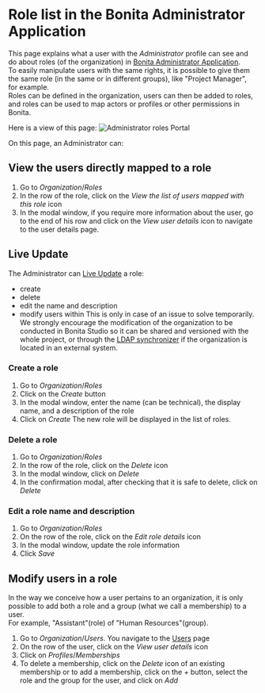 # Role list in the Bonita Administrator Application

This page explains what a user with the _Administrator_ profile can see and do about roles (of the organization) in [Bonita Administrator Application](admin-application-overview).  
To easily manipulate users with the same rights, it is possible to give them the same role (in the same or in different groups), like "Project Manager", for example.   
Roles can be defined in the organization, users can then be added to roles, and roles can be used to map actors or profiles or other permissions in Bonita.

Here is a view of this page:
![Administrator roles Portal](images/UI2021.1/admin-application-roles-list.png)<!--{.img-responsive}-->

On this page, an Administrator can:

## View the users directly mapped to a role
1. Go to _Organization_/_Roles_
2. In the row of the role, click on the _View the list of users mapped with this role_ icon
3. In the modal window, if you require more information about the user, go to the end of his row and click on the _View user details_ icon to navigate to the user details page.

## Live Update
The Administrator can [Live Update](live-update.md) a role:
 * create
 * delete
 * edit the name and description
 * modify users within
This is only in case of an issue to solve temporarily. We strongly encourage the modification of the organization to be conducted 
in Bonita Studio so it can be shared and versioned with the whole project, or through the [LDAP synchronizer](ldap-synchronizer.md) if the organization is located in an external system. 

### Create a role
1. Go to _Organization_/_Roles_
2. Click on the _Create_ button
3. In the modal window, enter the name (can be technical), the display name, and a description of the role
4. Click on _Create_
The new role will be displayed in the list of roles.

### Delete a role
1. Go to _Organization_/_Roles_
2. In the row of the role, click on the _Delete_ icon
3. In the modal window, click on _Delete_
4. In the confirmation modal, after checking that it is safe to delete, click on _Delete_

### Edit a role name and description
1. Go to _Organization_/_Roles_
2. On the row of the role, click on the _Edit role details_ icon
3. In the modal window, update the role information
4. Click _Save_

## Modify users in a role
In the way we conceive how a user pertains to an organization, it is only possible to add both a role and a group (what we call a membership) to a user.  
For example, "Assistant"(role) of "Human Resources"(group).  
1. Go to _Organization_/_Users_. You navigate to the [Users](admin-application-users-list.md) page
2. On the row of the user, click on the _View user details_ icon
3. Click on _Profiles_/_Memberships_
4. To delete a membership, click on the _Delete_ icon of an existing membership
or to add a membership, click on the _+_ button, select the role and the group for the user, and click on _Add_
